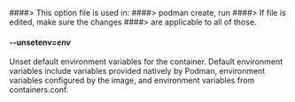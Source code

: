 ####> This option file is used in:
####> podman create, run
####> If file is edited, make sure the changes
####> are applicable to all of those.

#### **--unsetenv**=_env_

Unset default environment variables for the container. Default environment
variables include variables provided natively by Podman, environment variables
configured by the image, and environment variables from containers.conf.
